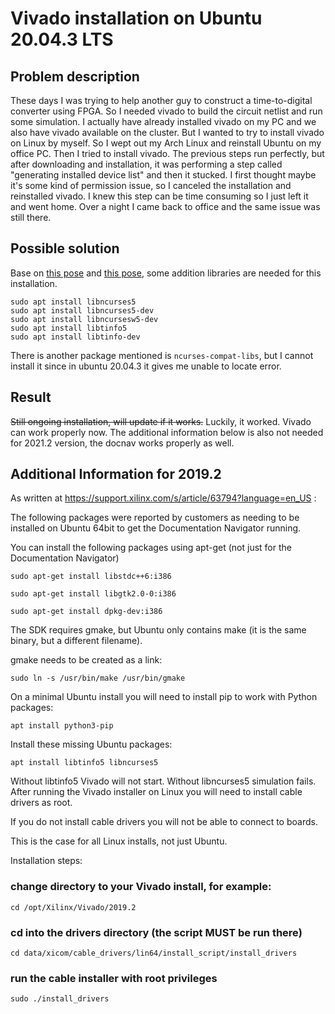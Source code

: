 # Vivado installation on Ubuntu 20.04.3 LTS

## Problem description
These days I was trying to help another guy to construct a time-to-digital converter using FPGA.
So I needed vivado to build the circuit netlist and run some simulation. I actually have already
installed vivado on my PC and we also have vivado available on the cluster. But I wanted to try
to install vivado on Linux by myself. So I wept out my Arch Linux and reinstall Ubuntu on my office
PC. Then I tried to install vivado. The previous steps run perfectly, but after downloading and
installation, it was performing a step called "generating installed device list" and then it stucked.
I first thought maybe it's some kind of permission issue, so I canceled the installation and reinstalled
vivado. I knew this step can be time consuming so I just left it and went home. Over a night I came
back to office and the same issue was still there.

## Possible solution

Base on [this pose](https://support.xilinx.com/s/question/0D52E00006hpRxQSAU/vivado-20202-installation-stuck-at-generating-installed-device-list-on-ubuntu-2004lts?language=en_US)
and [this pose](https://support.xilinx.com/s/question/0D52E00006iHjbcSAC/vivado-20211-installation-hangs-at-generating-installed-device-list?language=en_US),
some addition libraries are needed for this installation.
```
sudo apt install libncurses5
sudo apt install libncurses5-dev
sudo apt install libncursesw5-dev
sudo apt install libtinfo5
sudo apt install libtinfo-dev
```

There is another package mentioned is `ncurses-compat-libs`, but I cannot install it since in ubuntu 20.04.3 it gives me unable to locate error.

## Result

~~Still ongoing installation, will update if it works.~~
Luckily, it worked. Vivado can work properly now. The additional information below is also not needed for 2021.2 version, the docnav works properly as well.

## Additional Information for 2019.2
As written at https://support.xilinx.com/s/article/63794?language=en_US :

The following packages were reported by customers as needing to be installed on Ubuntu 64bit to get the Documentation Navigator running.

You can install the following packages using apt-get (not just for the Documentation Navigator)

 
```
sudo apt-get install libstdc++6:i386

sudo apt-get install libgtk2.0-0:i386

sudo apt-get install dpkg-dev:i386
```
 

The SDK requires gmake, but Ubuntu only contains make (it is the same binary, but a different filename).

gmake needs to be created as a link:

 
```
sudo ln -s /usr/bin/make /usr/bin/gmake
```
 

On a minimal Ubuntu install you will need to install pip to work with Python packages:

 
```
apt install python3-pip
```
 

Install these missing Ubuntu packages:
```
apt install libtinfo5 libncurses5
```
Without libtinfo5 Vivado will not start.
Without libncurses5 simulation fails.
After running the Vivado installer on Linux you will need to install cable drivers as root.

If you do not install cable drivers you will not be able to connect to boards.

This is the case for all Linux installs, not just Ubuntu.

Installation steps:

### change directory to your Vivado install, for example:
```
cd /opt/Xilinx/Vivado/2019.2
```
 

### cd into the drivers directory (the script MUST be run there)
```
cd data/xicom/cable_drivers/lin64/install_script/install_drivers
```
 

### run the cable installer with root privileges
```
sudo ./install_drivers
```
